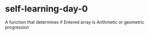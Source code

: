 # self-learning-day-0
A function that determines if Entered array is Arithmetic or geometric progression
